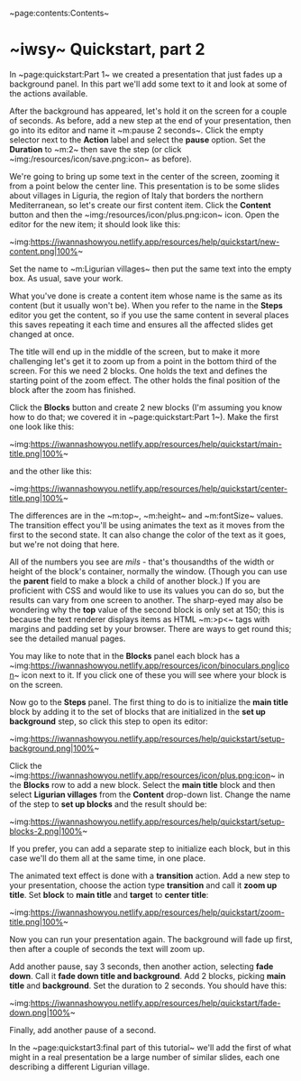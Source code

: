 ~page:contents:Contents~

# ~iwsy~ Quickstart, part 2

In ~page:quickstart:Part 1~ we created a presentation that just fades up a background panel. In this part we'll add some text to it and look at some of the actions available.

After the background has appeared, let's hold it on the screen for a couple of seconds. As before, add a new step at the end of your presentation, then go into its editor and name it ~m:pause 2 seconds~. Click the empty selector next to the **Action** label and select the **pause** option. Set the **Duration** to ~m:2~ then save the step (or click ~img:/resources/icon/save.png:icon~ as before).

We're going to bring up some text in the center of the screen, zooming it from a point below the center line. This presentation is to be some slides about villages in Liguria, the region of Italy that borders the northern Mediterranean, so let's create our first content item. Click the **Content** button and then the ~img:/resources/icon/plus.png:icon~ icon. Open the editor for the new item; it should look like this:

~img:https://iwannashowyou.netlify.app/resources/help/quickstart/new-content.png|100%~

Set the name to ~m:Ligurian villages~ then put the same text into the empty box. As usual, save your work.

What you've done is create a content item whose name is the same as its content (but it usually won't be). When you refer to the name in the **Steps** editor you get the content, so if you use the same content in several places this saves repeating it each time and ensures all the affected slides get changed at once.

The title will end up in the middle of the screen, but to make it more challenging let's get it to zoom up from a point in the bottom third of the screen. For this we need 2 blocks. One holds the text and defines the starting point of the zoom effect. The other holds the final position of the block after the zoom has finished.

Click the **Blocks** button and create 2 new blocks (I'm assuming you know how to do that; we covered it in ~page:quickstart:Part 1~). Make the first one look like this:

~img:https://iwannashowyou.netlify.app/resources/help/quickstart/main-title.png|100%~

and the other like this:

~img:https://iwannashowyou.netlify.app/resources/help/quickstart/center-title.png|100%~

The differences are in the ~m:top~, ~m:height~ and ~m:fontSize~ values. The transition effect you'll be using animates the text as it moves from the first to the second state. It can also change the color of the text as it goes, but we're not doing that here.

All of the numbers you see are _mils_ - that's thousandths of the width or height of the block's container, normally the window. (Though you can use the **parent** field to make a block a child of another block.) If you are proficient with CSS and would like to use its values you can do so, but the results can vary from one screen to another. The sharp-eyed may also be wondering why the **top** value of the second block is only set at 150; this is because the text renderer displays items as HTML ~m:&gt;p&lt;~ tags with margins and padding set by your browser. There are ways to get round this; see the detailed manual pages.

You may like to note that in the **Blocks** panel each block has a ~img:https://iwannashowyou.netlify.app/resources/icon/binoculars.png|icon~ icon next to it. If you click one of these you will see where your block is on the screen.

Now go to the **Steps** panel. The first thing to do is to initialize the **main title** block by adding it to the set of blocks that are initialized in the **set up background** step, so click this step to open its editor:

~img:https://iwannashowyou.netlify.app/resources/help/quickstart/setup-background.png|100%~

Click the ~img:https://iwannashowyou.netlify.app/resources/icon/plus.png:icon~ in the **Blocks** row to add a new block. Select the **main title** block and then select **Ligurian villages** from the **Content** drop-down list. Change the name of the step to **set up blocks** and the result should be:

~img:https://iwannashowyou.netlify.app/resources/help/quickstart/setup-blocks-2.png|100%~

If you prefer, you can add a separate step to initialize each block, but in this case we'll do them all at the same time, in one place.

The animated text effect is done with a **transition** action. Add a new step to your presentation, choose the action type **transition** and call it **zoom up title**. Set **block** to **main title** and **target** to **center title**:

~img:https://iwannashowyou.netlify.app/resources/help/quickstart/zoom-title.png|100%~

Now you can run your presentation again. The background will fade up first, then after a couple of seconds the text will zoom up.

Add another pause, say 3 seconds, then another action, selecting **fade down**. Call it **fade down title and background**. Add 2 blocks, picking **main title** and **background**. Set the duration to 2 seconds. You should have this:

~img:https://iwannashowyou.netlify.app/resources/help/quickstart/fade-down.png|100%~

Finally, add another pause of a second.

In the ~page:quickstart3:final part of this tutorial~ we'll add the first of what might in a real presentation be a large number of similar slides, each one describing a different Ligurian village.
